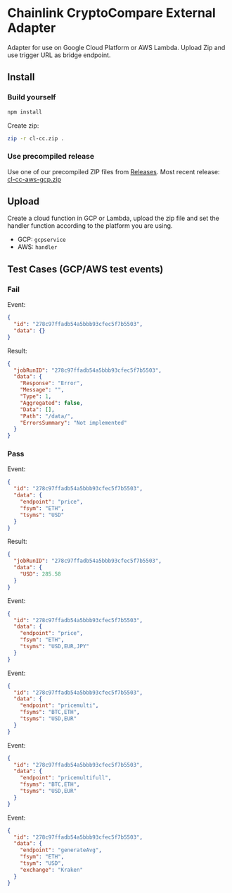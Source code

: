 # Chainlink CryptoCompare External Adapter

Adapter for use on Google Cloud Platform or AWS Lambda. Upload Zip and use trigger URL as bridge endpoint.

## Install

### Build yourself

```bash
npm install
```

Create zip:

```bash
zip -r cl-cc.zip .
```

### Use precompiled release

Use one of our precompiled ZIP files from [Releases](https://github.com/OracleFinder/CryptoCompareExternalAdapter/releases). Most recent release: [cl-cc-aws-gcp.zip](https://github.com/OracleFinder/CryptoCompareExternalAdapter/releases/download/v1.0/cl-cc-aws-gcp.zip)

## Upload

Create a cloud function in GCP or Lambda, upload the zip file and set the handler function according to the platform you are using.

* GCP: `gcpservice`
* AWS: `handler`

## Test Cases (GCP/AWS test events)

### Fail

Event: 
```json
{
  "id": "278c97ffadb54a5bbb93cfec5f7b5503",
  "data": {}
}
```

Result:
```json
{
  "jobRunID": "278c97ffadb54a5bbb93cfec5f7b5503",
  "data": {
    "Response": "Error",
    "Message": "",
    "Type": 1,
    "Aggregated": false,
    "Data": [],
    "Path": "/data/",
    "ErrorsSummary": "Not implemented"
  }
}
```

### Pass

Event:
```json
{
  "id": "278c97ffadb54a5bbb93cfec5f7b5503",
  "data": {
    "endpoint": "price",
    "fsym": "ETH",
    "tsyms": "USD"
  }
}
```

Result:
```json
{
  "jobRunID": "278c97ffadb54a5bbb93cfec5f7b5503",
  "data": {
    "USD": 285.58
  }
}
```

Event:
```json
{
  "id": "278c97ffadb54a5bbb93cfec5f7b5503",
  "data": {
    "endpoint": "price",
    "fsym": "ETH",
    "tsyms": "USD,EUR,JPY"
  }
}
```

Event:
```json
{
  "id": "278c97ffadb54a5bbb93cfec5f7b5503",
  "data": {
    "endpoint": "pricemulti",
    "fsyms": "BTC,ETH",
    "tsyms": "USD,EUR"
  }
}
```

Event:
```json
{
  "id": "278c97ffadb54a5bbb93cfec5f7b5503",
  "data": {
    "endpoint": "pricemultifull",
    "fsyms": "BTC,ETH",
    "tsyms": "USD,EUR"
  }
}
```

Event:
```json
{
  "id": "278c97ffadb54a5bbb93cfec5f7b5503",
  "data": {
    "endpoint": "generateAvg",
    "fsym": "ETH",
    "tsym": "USD",
    "exchange": "Kraken"
  }
}
```
